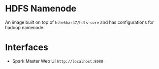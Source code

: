 # HDFS Namenode
An image built on top of `hshekhar47/hdfs-core` and has configurations for hadoop namenode.

# Interfaces
- Spark Master Web UI `http://localhost:8080`
